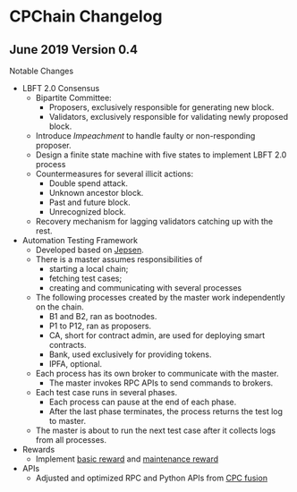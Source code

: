 # CPChain Changelog

## June 2019 Version 0.4

Notable Changes

- LBFT 2.0 Consensus
    - Bipartite Committee: 
        - Proposers, exclusively responsible for generating new block.
        - Validators, exclusively responsible for validating newly proposed block.
    - Introduce *Impeachment* to handle faulty or non-responding proposer.
    - Design a finite state machine with five states to implement LBFT 2.0 process
    - Countermeasures for several illicit actions:
        - Double spend attack.
        - Unknown ancestor block.
        - Past and future block.
        - Unrecognized block.
    - Recovery mechanism for lagging validators catching up with the rest.
- Automation Testing Framework
    - Developed based on [Jepsen](https://jepsen.io/).
    - There is a master assumes responsibilities of 
        - starting a local chain;
        - fetching test cases;
        - creating and communicating with several processes
    - The following processes created by the master work independently on the chain.
        - B1 and B2, ran as bootnodes.
        - P1 to P12, ran as proposers.
        - CA, short for contract admin, 
        are used for deploying smart contracts.
        - Bank, used exclusively for providing tokens.
        - IPFA, optional.
    - Each process has its own broker to communicate with the master.
        - The master invokes RPC APIs to send commands to brokers.
    - Each test case runs in several phases.
        - Each process can pause at the end of each phase.
        - After the last phase terminates, 
        the process returns the test log to master.
    - The master is about to run the next test case 
    after it collects logs from all processes.
- Rewards
    - Implement [basic reward](https://docs.cpchain.io/overview/overview.html#basic-rewards)
    and [maintenance reward](https://docs.cpchain.io/overview/overview.html#maintenance-reward)
- APIs
    - Adjusted and optimized RPC and Python APIs from [CPC fusion](https://github.com/CPChain/fusion)

